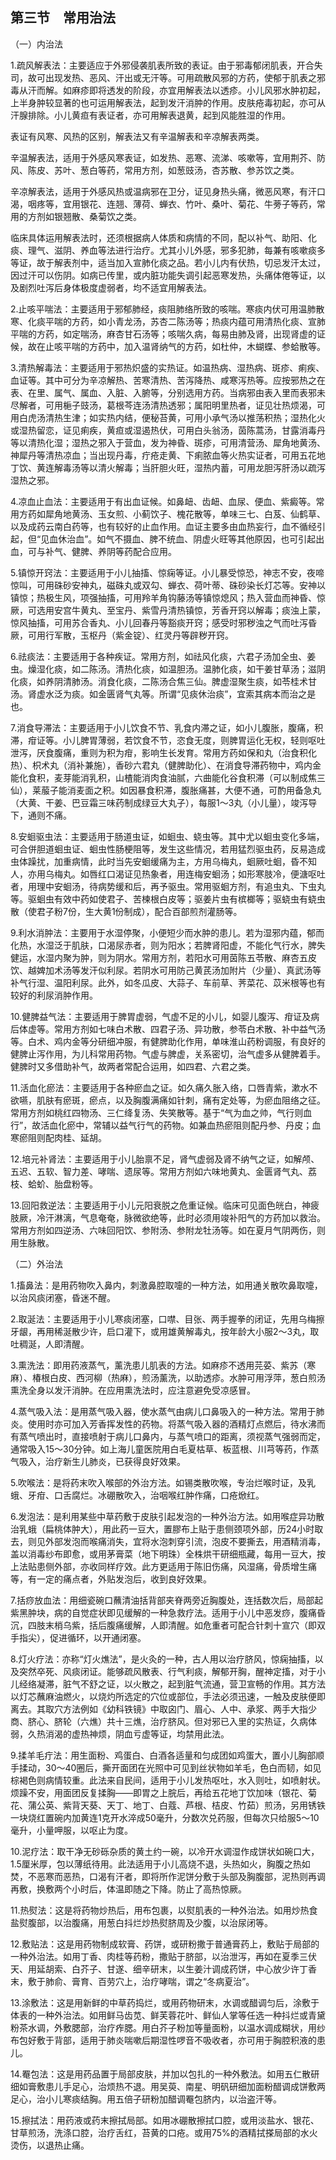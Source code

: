 ## 第三节　常用治法

（一）内治法

1.疏风解表法：主要适应于外邪侵袭肌表所致的表证。由于邪毒郁闭肌表，开合失司，故可出现发热、恶风、汗出或无汗等。可用疏散风邪的方药，使郁于肌表之邪毒从汗而解。如麻疹即将透发的阶段，亦宜用解表法以透疹。小儿风邪水肿初起，上半身肿较显著的也可运用解表法，起到发汗消肿的作用。皮肤疮毒初起，亦可从汗腺排除。小儿黄疸有表证者，亦可用解表退黄，起到风能胜湿的作用。

表证有风寒、风热的区别，解表法又有辛温解表和辛凉解表两类。

辛温解表法，适用于外感风寒表证，如发热、恶寒、流涕、咳嗽等，宜用荆芥、防风、陈皮、苏叶、葱白等药，常用方剂，如葱豉汤，杏苏散、参苏饮之类。

辛凉解表法，适用于外感风热或温病邪在卫分，证见身热头痛，微恶风寒，有汗口渴，咽疼等，宜用银花、连翘、薄荷、蝉衣、竹叶、桑叶、菊花、牛蒡子等药，常用的方剂如银翘散、桑菊饮之类。

临床具体运用解表法时，还须根据病人体质和病情的不同，配以补气、助阳、化痰、理气、滋阴、养血等法进行治疗。尤其小儿外感，邪多犯肺，每兼有咳嗽痰多等证，故于解表剂中，适当加入宣肺化痰之品。若小儿内有伏热，切忌发汗太过，因过汗可以伤阴。如病已传里，或内脏功能失调引起恶寒发热，头痛体倦等证，以及剧烈吐泻后身体极度虚弱者，均不适宜用解表法。

2.止咳平喘法：主要适用于邪郁肺经，痰阻肺络所致的咳喘。寒痰内伏可用温肺散寒、化痰平喘的方药，如小青龙汤，苏杏二陈汤等；热痰内蕴可用清热化痰、宣肺平喘的方药，如定喘汤，麻杏甘石汤等；咳喘久病，每易由肺及肾，出现肾虚的证候，故在止咳平喘的方药中，加入温肾纳气的方药，如杜仲，木蝴蝶、参蛤散等。

3.清热解毒法：主要适用于邪热炽盛的实热证。如温热病、湿热病、斑疹、痢疾、血证等。其中可分为辛凉解热、苦寒清热、苦泻降热、咸寒泻热等。应按邪热之在表、在里、属气、属血、入脏、入腑等，分别选用方药。当病邪由表入里而表邪未尽解者，可用梔子豉汤，葛根芩连汤清热透邪；属阳明里热者，证见壮热烦渴，可用白虎汤清热生津；如实热内结，便秘苔黄，可用小承气汤以推荡积热；湿热化火或湿热留恋，证见痢疾，黄疸或湿遏热伏，可用白头翁汤，茵陈蒿汤，甘露消毒丹等以清热化湿；湿热之邪入于营血，发为神昏、斑疹，可用清营汤、犀角地黄汤、神犀丹等清热凉血；当出现丹毒，疔疮走黄、下痢脓血等火热实证者，可用五花地丁饮、黄连解毒汤等以清火解毒；当肝胆火旺，湿热内蓄，可用龙胆泻肝汤以疏泻湿热之邪。

4.凉血止血法：主要适用于有出血证候。如鼻衄、齿衄、血尿、便血、紫癜等。常用方药如犀角地黄汤、玉女煎、小蓟饮子、槐花散等，单味三七、白芨、仙鹤草、以及成药云南白药等，也有较好的止血作用。血证主要多由血热妄行，血不循经引起，但“见血休治血”。如气不摄血、脾不统血、阴虚火旺等其他原因，也可引起出血，可与补气、健脾、养阴等药配合应用。

5.镇惊开窍法：主要适用于小儿抽搐、惊痫等证。小儿暴受惊恐，神志不安，夜啼惊叫，可用硃砂安神丸，磁硃丸或双勾、蝉衣、荷叶蒂、硃砂染长灯芯等。安神以镇惊；热极生风，项强抽搐，可用羚羊角钩藤汤等镇惊熄风；热入营血而神昏、惊厥，可选用安宫牛黄丸、至宝丹、紫雪丹清热镇惊，芳香开窍以解毒；痰浊上蒙，惊风抽搐，可用苏合香丸、小儿回春丹等豁痰开窍；感受时邪秽浊之气而吐泻昏厥，可用行军散，玉枢丹（紫金锭）、红灵丹等辟秽开窍。

6.祛痰法：主要适用于各种疾证。常用方剂，如祛风化痰，六君子汤加全虫、姜虫。燥湿化痰，如二陈汤。清热化痰，如温胆汤。温肺化痰，如干姜甘草汤；滋阴化痰，如养阴清肺汤。消食化痰，二陈汤合焦三仙。脾虚湿聚生痰，如苓桂术甘汤。肾虚水泛为痰。如金匮肾气丸等。所谓“见痰休治痰”，宜索其病本而治之是也。

7.消食导滞法：主要适用于小儿饮食不节、乳食内滞之证，如小儿腹胀，腹痛，积滞，疳证等。小儿脾胃薄弱，若饮食不节，恣食无度，则脾胃运化无权，轻则呕吐泄泻，厌食腹痛，重则为积为疳，影响生长发育。常用方药如保和丸（治食积化热）、枳术丸（消补兼施），香砂六君丸（健脾助化）、在消食导滞药物中，鸡内金能化食积，麦芽能消乳积，山楂能消肉食油腻，六曲能化谷食积滞（可以制成焦三仙），莱菔子能消麦面之积。如因暴食积滞，腹胀痛甚，大便不通，可酌用备急丸（大黄、干姜、巴豆霜三味药制成绿豆大丸子），每服1〜3丸（小儿量），竣泻导下，通则不痛。

8.安蛔驱虫法：主要适用于肠道虫证，如蛔虫、蛲虫等。其中尤以蛔虫变化多端，可合併胆道蛔虫证、蛔虫性肠梗阻等，发生这些情况，若用猛烈驱虫药，反易造成虫体躁扰，加重病情，此时当先安蛔缓痛为主，方用乌梅丸，蛔厥吐蛔，昏不知人，亦用乌梅丸。如唇红口渴证见热象者，用连梅安蛔汤；如形寒肢冷，便溏呕吐者，用理中安蛔汤，待病势缓和后，再予驱虫。常用驱蛔方剂，有追虫丸、下虫丸等。驱蛔虫有效中药如使君子、苦楝根白皮等；驱姜片虫有槟榔等；驱蛲虫有蛲虫散（使君子粉7份，生大黄1份制成），配合百部煎剂灌肠等。

9.利水消肿法：主要用于水湿停聚，小便短少而水肿的患儿。若为湿邪内蕴，郁而化热，水湿泛于肌肤，口渴尿赤者，则为阳水；若脾肾阳虚，不能化气行水，脾失健运，水湿内聚为肿，则为阴水。常用方剂，若阳水可用茵陈五苓散、麻杏五皮饮、越婢加术汤等发汗似利尿。若阴水可用防己黄芪汤加附片（少量）、真武汤等补气行湿、温阳利尿。此外，如冬瓜皮、大蒜子、车前草、荠菜花、苡米根等也有较好的利尿消肿作用。

10.健脾益气法：主要适用于脾胃虚弱，气虚不足的小儿，如婴儿腹泻、疳证及病后体虚等。常用方剂如七味白术散、四君子汤、异功散，参苓白术散、补中益气汤等。白术、鸡内金等分研细冲服，有健脾助化作用，单味淮山药粉调服，有良好的健脾止泻作用，为儿科常用药物。气虚与脾虚，关系密切，治气虚多从健脾着手。健脾时又多借助补气，故两者常配合运用，如四君、六君之类。

11.活血化瘀法：主要适用于各种瘀血之证。如久痛久胀入络，口唇青紫，漱水不欲嚥，肌肤有瘀斑，瘀点，以及胸腹满痛如针刺，痛有定处等，为瘀血阻络之征。常用方剂如桃红四物汤、三仁绛复汤、失笑散等。基于“气为血之帅，气行则血行”，故活血化瘀中，常辅以益气行气的药物。如兼血热瘀阻则配丹参、丹皮；血寒瘀阻则配肉桂、延胡。

12.培元补肾法：主要适用于小儿胎禀不足，肾气虚弱及肾不纳气之证，如解颅、五迟、五软、智力差、哮喘、遗尿等。常用方剂如六味地黄丸、金匮肾气丸、荔枝、蛤蚧、胎盘粉等。

13.回阳救逆法：主要适用于小儿元阳衰脱之危重证候。临床可见面色㿠白，神疲肢厥，冷汗淋漓，气息奄奄，脉微欲绝等，此时必须用竣补阳气的方药加以救治。常用方剂如四逆汤、六味回阳饮、参附汤、参附龙牡汤等。如在夏月气阴两伤，则用生脉散。

（二）外治法

1.搐鼻法：是用药物吹入鼻内，刺激鼻腔取嚏的一种方法，如用通关散吹鼻取嚏，以治风痰闭塞，昏迷不醒。

2.取涎法：主要适用于小儿寒痰闭塞，口噤、目张、两手握拳的闭证，先用乌梅擦牙龈，再用稀涎散少许，启口灌下，或用雄黄解毒丸，按年龄大小服2〜3丸，取吐稠涎，人即清醒。

3.熏洗法：即用药液蒸气，薰洗患儿肌表的方法。如麻疹不透用芫荽、紫苏（寒麻）、椿根白皮、西河柳（热麻），煎汤薰洗，以助透疹。水肿可用浮萍，葱白煎汤熏洗全身以发汗消肿。在应用熏洗法时，应注意避免受凉感冒。

4.蒸气吸入法：是用蒸气吸入器，使水蒸气由病儿口鼻吸入的一种方法。常用于肺炎。使用时亦可加入芳香挥发性的药物。将蒸气吸入器的酒精灯点燃后，待水沸而有蒸气喷出时，直接喷射于病儿口鼻内，与蒸气喷口的距离，须视蒸气强弱而定，通常吸入15〜30分钟。如上海儿童医院用白毛夏枯草、板蓝根、川芎等药，作蒸气吸入，治疗新生儿肺炎，已获得良好效果。

5.吹喉法：是将药末吹入喉部的外治方法。如锡类散吹喉，专治烂喉时证，及乳蛾、牙疳、口舌腐烂。冰硼散吹入，治咽喉红肿作痛，口疮焮红。

6.发泡法：是利用某些中草药敷于皮肤引起发泡的一种外治方法。如用喉症异功散治乳蛾（扁桃体肿大），用此药一豆大，置膠布上贴于患侧颈项外部，历24小时取去，则见外部发泡而喉痛消失，宜将水泡刺穿引流，泡皮不要撕去，用酒精消毒，盖以消毒纱布即愈，或用茅膏菜（地下明珠）全株烘干研细瓶藏，每用一豆大，按上法贴患侧外部，亦收同样疗效。此方更适用于陈旧伤痛，风湿痛，骨质增生痛等，有一定的痛点者，外贴发泡后，收到良好效果。

7.括痧放血法：用细瓷碗口蘸清油括背部夹脊两旁近胸腹处，连括数次后，局部起紫黑肿块，病的自觉症状即见缓解的一种急救疗法。适用于小儿中恶发痧，腹痛昏沉，四肢末梢乌紫，括后腹痛缓解，人即清醒。如危重者可配合针刺十宣穴（即双手指尖），促进循环，以开通闭塞。

8.灯火疗法：亦称“灯火燋法”，是火灸的一种，古人用以治疗脐风，惊痫抽搐，以及突然卒死、风痰闭证。能够疏风散表、行气利痰，解郁开胸，醒神定搐，对于小儿经络凝滞，脏气不舒之证，以火散之，起到脏气流通，营卫宣畅的作用。其方法以灯芯蘸麻油燃火，以烧灼所选定的穴位或部位，手法必须迅速，一触及皮肤便即离去。其取穴方法例如《幼科铁镜》中取囟门、眉心、人中、承浆、两手大指少商、脐心、脐轮（六燋）共十三燋，治疗脐风。但对邪已入里的实热证，久病体弱，久热消渴的虚热神烦，阴血亏虚等证，均禁用此法。

9.揉羊毛疔法：用生面粉、鸡蛋白、白酒各适量和匀成团如鸡蛋大，置小儿胸部顺手揉动，30〜40圈后，撕开面团在光照中可见到丝状物如羊毛，色白而韧，如见棕褐色则病情较重。此法来自民间，适用于小儿发热呕吐，水入则吐，如喷射状。烦躁不安，用面团反复揉胸——即胃之上脘后，再给五花地丁饮加味（银花、菊花、蒲公英、紫背天葵、天丁、地丁、白蔻、芦根、桔皮、竹茹）煎汤，另用锈铁一块烧红置碗内加黄连1克开水淬成50毫升，分数次兑药服，但每次只给服5〜10毫升，小量呷服，以呕止为度。

10.泥疗法：取干净无砂砾杂质的黄土约一碗，以冷开水调湿作成饼状如碗口大，1.5厘米厚，包以薄纸待用。此法适用于小儿高烧不退，头热如火，胸腹之热如焚，不恶寒而恶热，口渴有汗者，即将所作泥饼分敷于头部及胸腹部，泥热则再调再敷，换敷两个小时后，体温即随之下降。防止了高热惊厥。

11.热熨法：这是将药物炒热后，用布包裹，以熨肌表的一种外治法。如用炒热食盐熨腹部，以治腹痛，用葱白抖烂炒热熨脐周及少腹，以治尿闭等。

12.敷贴法：这是用药物制成软膏、药饼，或研粉撒于普通膏药上，敷贴于局部的一种外治法。如用丁香、肉桂等药粉，撒贴于脐部，以治泄泻，再如在夏季三伏天、用延胡索、白芥子、甘遂、细辛研末，以生姜汁调成药饼，中心放少许丁香末，敷于肺俞、膏育、百劳穴上，治疗哮喘，谓之“冬病夏治”。

13.涂敷法：这是用新鲜的中草药捣烂，或用药物研末，水调或醋调匀后，涂敷于体表的一种外治法。如用鲜马齿苋、鲜芙蓉花叶、鲜仙人掌等任选一种抖烂或青黛粉茶水调，外敷腮部，治疗痄腮。用白芥子粉加等量面粉，以温水调成糊状，用纱布包好敷于背部，适用于肺炎喘嗽后期湿性啰音不吸收者，亦可用于胸腔积液的患儿。

14.罨包法：这是用药品置于局部皮肤，并加以包扎的一种外敷法。如用五仁散研细如膏敷患儿手足心，治烦热不退。用吴萸、南星、明矾研细加面粉醋调成饼敷两足心，治小儿寒痰结胸。用五倍子研粉加醋调罨包脐内，以治盗汗等。

15.擦拭法：用药液或药末擦拭局部。如用冰硼散擦拭口腔，或用淡盐水、银花、甘草煎汤，洗涤口腔，治疗舌红，苔黄的口疮。或用75%的酒精拭搽局部的水火烫伤，以退热止痛。